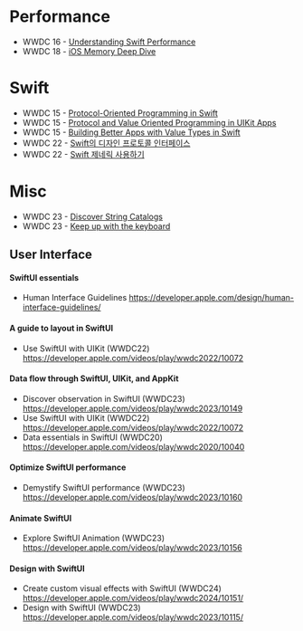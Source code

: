 # Performance
- WWDC 16 - [Understanding Swift Performance](iOS/WWDC/WWDC%2016/Understanding%20Swift%20Performance/Understanding%20Swift%20Performance.md)
- WWDC 18 - [iOS Memory Deep Dive](iOS/WWDC/WWDC%2018/iOS%20Memory%20Deep%20Dive/iOS%20Memory%20Deep%20Dive.md)
# Swift
- WWDC 15 - [Protocol-Oriented Programming in Swift](iOS/WWDC/WWDC%2015/Protocol-Oriented%20Programming%20in%20Swift/Protocol-Oriented%20Programming%20in%20Swift.md)
- WWDC 15 - [Protocol and Value Oriented Programming in UIKit Apps](iOS/WWDC/WWDC%2015/Protocol-Oriented%20Programming%20in%20Swift/Protocol%20and%20Value%20Oriented%20Programming%20in%20UIKit%20Apps/Protocol%20and%20Value%20Oriented%20Programming%20in%20UIKit%20Apps.md)
- WWDC 15 - [Building Better Apps with Value Types in Swift](iOS/WWDC/WWDC%2015/Building%20Better%20Apps%20with%20Value%20Types%20in%20Swift/Building%20Better%20Apps%20with%20Value%20Types%20in%20Swift.md)
- WWDC 22 - [Swift의 디자인 프로토콜 인터페이스](iOS/WWDC/WWDC%2022/Design%20protocol%20interfaces%20in%20Swift/Swift의%20디자인%20프로토콜%20인터페이스.md)
- WWDC 22 - [Swift 제네릭 사용하기](iOS/WWDC/WWDC%2022/Embrace%20Swift%20generics/Swift%20제네릭%20사용하기.md)
# Misc
- WWDC 23 - [Discover String Catalogs](iOS/WWDC/WWDC%2023/Discover%20String%20Catalogs/Discover%20String%20Catalogs.md)
- WWDC 23 - [Keep up with the keyboard](iOS/WWDC/WWDC%2023/Keep%20up%20with%20the%20Keyboard/Keep%20up%20with%20the%20keyboard.md)
## User Interface
#### SwiftUI essentials
- Human Interface Guidelines https://developer.apple.com/design/human-interface-guidelines/
#### A guide to layout in SwiftUI
- Use SwiftUI with UIKit (WWDC22) https://developer.apple.com/videos/play/wwdc2022/10072
#### Data flow through SwiftUI, UIKit, and AppKit
- Discover observation in SwiftUI (WWDC23) https://developer.apple.com/videos/play/wwdc2023/10149
- Use SwiftUI with UIKit (WWDC22) https://developer.apple.com/videos/play/wwdc2022/10072
- Data essentials in SwiftUI (WWDC20) https://developer.apple.com/videos/play/wwdc2020/10040
#### Optimize SwiftUI performance
- Demystify SwiftUI performance (WWDC23) https://developer.apple.com/videos/play/wwdc2023/10160
#### Animate SwiftUI
- Explore SwiftUI Animation (WWDC23) https://developer.apple.com/videos/play/wwdc2023/10156
#### Design with SwiftUI
- Create custom visual effects with SwiftUI (WWDC24) https://developer.apple.com/videos/play/wwdc2024/10151/
- Design with SwiftUI (WWDC23) https://developer.apple.com/videos/play/wwdc2023/10115/